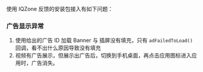 使用 IQZone 反馈的安装包接入有如下问题：

### 广告显示异常
1. 使用给出的广告 ID 加载 Banner 与 插屏没有填充，只有 `adFailedToLoad()` 回调，看不出什么原因导致没有填充
2. 视频有广告展示，但展示出广告后，切换到手机桌面，再点击应用图标进入应用时，广告消失。